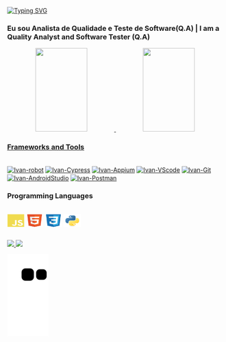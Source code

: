[![Typing SVG](https://readme-typing-svg.herokuapp.com/?color=00bfbf&size=35&center=true&vCenter=true&width=1000&lines=Olá,+meu+nome+é+Ivan+Dantas+Rocha;Hello,+my+name+is+Ivan+Dantas+Rocha)](https://git.io/typing-svg)

### Eu sou Analista de Qualidade e Teste de Software(Q.A) | I am a Quality Analyst and Software Tester (Q.A)
<div align="center">
  <a href="https://github.com/Ivanrocha93">
  <img width="49%" height="195px" src="https://github-readme-stats.vercel.app/api?username=ivanrocha93&show_icons=true&theme=tokyonight&include_all_commits=true&count_private=true"/>
  <img width="49%" height="195px" src="https://github-readme-stats.vercel.app/api/top-langs/?username=ivanrocha93&hide=html&layout=compact&langs_count=7&theme=tokyonight"/>
</div>

### Frameworks and Tools 
<div style="display: inline_block"><br>          
  <a href="https://robotframework.org/"><img align="center" alt="Ivan-robot" height="50" width="50" src="https://gist.githubusercontent.com/Ivanrocha93/37efa7db1fcdc499b8e8357a4cb26c91/raw/999c227ebfcfc2d10198d7d71cc879217bafb2e8/github-robotframework.svg"></a>  
  <a href="https://www.cypress.io/"><img align="center" alt="Ivan-Cypress" height="35" width="35" src="https://raw.githubusercontent.com/gist/Ivanrocha93/1288657bd3f8263eafec02c9a20acb01/raw/50ca5f000ac35bbf823ae66c0f842bcac68ca7ec/github-cypress.svg"></a>  
  <a href="https://appium.io/"><img align="center" alt="Ivan-Appium" height="35" width="45" src="https://raw.githubusercontent.com/gist/Ivanrocha93/e014cb9eb336d9e30c4078933c956689/raw/3462f1f19861240d93055d778bff0b578b5cef97/github-appium.svg"></a>  
  <a href="https://code.visualstudio.com/"><img align="center" alt="Ivan-VScode" height="35" width="40" src="https://raw.githubusercontent.com/gist/Ivanrocha93/db84351bfdccc1fdbcc4268b513e37bb/raw/19c4e7e51b0d37ed738ba005b25d9228ebb76814/github-vscode.svg"></a>  
  <a href="https://gitforwindows.org/"><img align="center" alt="Ivan-Git" height="35" width="40" src="https://raw.githubusercontent.com/gist/Ivanrocha93/7e779a58facac8e62f31980c6ea38078/raw/2f89f1be99843afbf6855439c87ed91b13188447/github-git.svg"></a>
  <a href="https://developer.android.com/studio"><img align="center" alt="Ivan-AndroidStudio" height="35" width="40" src="https://raw.githubusercontent.com/gist/Ivanrocha93/15179604d9c745ed64feff2b3c2d0d67/raw/47afef027fd5ec99d0195fb87c07bc9c9126cbb4/github-androidstudio.svg"></a>
  <a href="https://www.postman.com/"><img align="center" alt="Ivan-Postman" height="35" width="40" src="https://raw.githubusercontent.com/gist/Ivanrocha93/93143d4a6df896faac268e9fe45c5556/raw/b73456f46efc93752a9b8a9b2e0978984519914a/github-postman.svg"></a>
</div>

### Programming Languages 
<div style="display: inline_block"><br>          
  <img align="center" alt="Ivan-Js" height="30" width="40" src="https://raw.githubusercontent.com/devicons/devicon/master/icons/javascript/javascript-plain.svg">
  <img align="center" alt="Ivan-HTML" height="30" width="40" src="https://raw.githubusercontent.com/devicons/devicon/master/icons/html5/html5-original.svg">
  <img align="center" alt="Ivan-CSS" height="30" width="40" src="https://raw.githubusercontent.com/devicons/devicon/master/icons/css3/css3-original.svg">
  <img align="center" alt="Ivan-Python" height="30" width="40" src="https://raw.githubusercontent.com/devicons/devicon/master/icons/python/python-original.svg"> 
</div>

##

<div>
  <a href="https://www.linkedin.com/in/ivan-dantas-rocha-08168a138/" target="_blank"><img src=https://img.shields.io/badge/LinkedIn-0077B5?style=for-the-badge&logo=linkedin&logoColor=white target="_blank"</a>
  <a href= "mailto:ivandantasrocha@gmail.com"><img src=https://img.shields.io/badge/Gmail-D14836?style=for-the-badge&logo=gmail&logoColor=white target="_blank"</a>
</div>


![snake gif](https://github.com/Ivanrocha93/Ivanrocha93/blob/output/github-contribution-grid-snake.svg)
